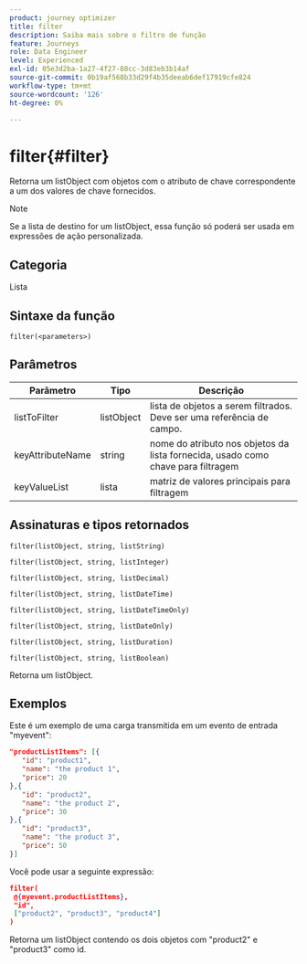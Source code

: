 ```yaml
---
product: journey optimizer
title: filter
description: Saiba mais sobre o filtro de função
feature: Journeys
role: Data Engineer
level: Experienced
exl-id: 05e3d2ba-1a27-4f27-88cc-3d83eb3b14af
source-git-commit: 0b19af568b33d29f4b35deeab6def17919cfe824
workflow-type: tm+mt
source-wordcount: '126'
ht-degree: 0%

---
```


# filter{#filter}

Retorna um listObject com objetos com o atributo de chave correspondente a um dos valores de chave fornecidos.

>[!NOTE]
>
>Se a lista de destino for um listObject, essa função só poderá ser usada em expressões de ação personalizada.

## Categoria

Lista

## Sintaxe da função

`filter(<parameters>)`

## Parâmetros

| Parâmetro | Tipo | Descrição |
|-----------|------------------|------------------|
| listToFilter | listObject | lista de objetos a serem filtrados. Deve ser uma referência de campo. |
| keyAttributeName | string | nome do atributo nos objetos da lista fornecida, usado como chave para filtragem |
| keyValueList | lista | matriz de valores principais para filtragem |

## Assinaturas e tipos retornados

`filter(listObject, string, listString)`

`filter(listObject, string, listInteger)`

`filter(listObject, string, listDecimal)`

`filter(listObject, string, listDateTime)`

`filter(listObject, string, listDateTimeOnly)`

`filter(listObject, string, listDateOnly)`

`filter(listObject, string, listDuration)`

`filter(listObject, string, listBoolean)`

Retorna um listObject.

## Exemplos

Este é um exemplo de uma carga transmitida em um evento de entrada &quot;myevent&quot;:

```json
"productListItems": [{
   "id": "product1",
   "name": "the product 1",
   "price": 20
},{
   "id": "product2",
   "name": "the product 2",
   "price": 30
},{
   "id": "product3",
   "name": "the product 3",
   "price": 50
}]
```

Você pode usar a seguinte expressão:

```json
filter(
 @{myevent.productListItems},
 "id", 
 ["product2", "product3", "product4"]
)
```

Retorna um listObject contendo os dois objetos com &quot;product2&quot; e &quot;product3&quot; como id.

